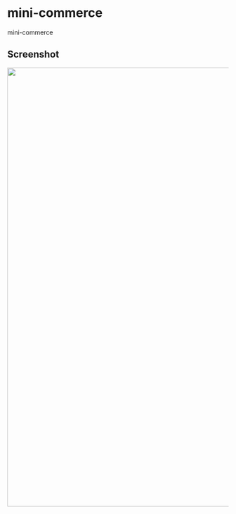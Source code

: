 # mini-commerce
mini-commerce
## Screenshot
<img src="https://user-images.githubusercontent.com/72175760/103605028-4aba6780-4f45-11eb-945e-8805f48bb882.png" width="1000">
